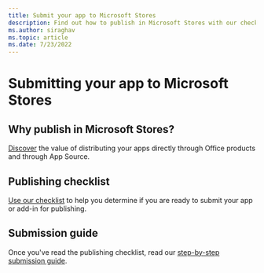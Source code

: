 ```yaml
---
title: Submit your app to Microsoft Stores
description: Find out how to publish in Microsoft Stores with our checklist, guide, and other getting started resources.
ms.author: siraghav
ms.topic: article
ms.date: 7/23/2022
---
```


# Submitting your app to Microsoft Stores

## Why publish in Microsoft Stores?
[Discover](why-publish.md) the value of distributing your apps directly through Office products and through App Source.

## Publishing checklist
[Use our checklist](checklist.md) to help you determine if you are ready to submit your app or add-in for publishing.

## Submission guide
Once you've read the publishing checklist, read our [step-by-step submission guide](add-in-submission-guide.md).
